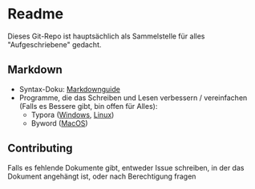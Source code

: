 ﻿# Readme

Dieses Git-Repo ist hauptsächlich als Sammelstelle für alles "Aufgeschriebene" gedacht.

## Markdown

- Syntax-Doku: [Markdownguide](https://www.markdownguide.org/basic-syntax/)
- Programme, die das Schreiben und Lesen verbessern / vereinfachen (Falls es Bessere gibt, bin offen für Alles):
  - Typora ([Windows](https://typora.io/#windows), [Linux](https://typora.io/#linux))
  - Byword ([MacOS](https://apps.apple.com/us/app/byword/id420212497))

## Contributing

Falls es fehlende Dokumente gibt, entweder Issue schreiben, in der das Dokument angehängt ist, oder nach Berechtigung fragen

